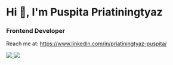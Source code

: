 <h1>Hi 👋, I'm Puspita Priatiningtyaz</h1>
<h3>Frontend Developer</h3>

Reach me at: https://www.linkedin.com/in/priatiningtyaz-puspita/


<!--
**ppriatiningtyaz/ppriatiningtyaz** is a ✨ _special_ ✨ repository because its `README.md` (this file) appears on your GitHub profile.

Here are some ideas to get you started:

- 🔭 I’m currently working on ...
- 🌱 I’m currently learning ...
- 👯 I’m looking to collaborate on ...
- 🤔 I’m looking for help with ...
- 💬 Ask me about ...
- 📫 How to reach me: ...
- 😄 Pronouns: ...
- ⚡ Fun fact: ...
-->
<a href="https://github.com/ppriatiningtyaz/ppriatiningtyaz">
  <img src="https://github-readme-stats.vercel.app/api/top-langs/?username=ppriatiningtyaz&title_color=ffffff&text_color=c9cacc&icon_color=2bbc8a&bg_color=1d1f21" />
</a>

<a href="https://github.com/ppriatiningtyaz/ppriatiningtyaz">
  <img src="https://github-readme-stats.vercel.app/api?username=ppriatiningtyaz&show_icons=true&line_height=30&count_private=true&title_color=ffffff&text_color=c9cacc&icon_color=2bbc8a&bg_color=1d1f21" />
</a>




